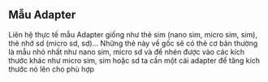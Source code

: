 ﻿## Mẫu Adapter

Liên hệ thực tế mẫu Adapter giống như thẻ sim (nano sim, micro sim, sim), thẻ nhớ sd (micro sd, sd)... 
Những thẻ này về gốc sẽ có thẻ cơ bản thường là mẫu nhỏ nhất như nano sim, micro sd và để nhén được vào các kích thước khác như micro sim, sim hoặc sd ta cần một cái adapter để tăng kích thước nó lên cho phù hợp

